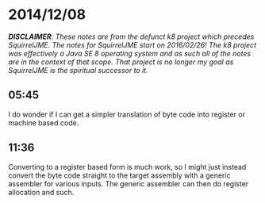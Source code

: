 # 2014/12/08

***DISCLAIMER***: _These notes are from the defunct k8 project which_
_precedes SquirrelJME. The notes for SquirrelJME start on 2016/02/26!_
_The k8 project was effectively a Java SE 8 operating system and as such_
_all of the notes are in the context of that scope. That project is no_
_longer my goal as SquirrelJME is the spiritual successor to it._

## 05:45

I do wonder if I can get a simpler translation of byte code into register or
machine based code.

## 11:36

Converting to a register based form is much work, so I might just instead
convert the byte code straight to the target assembly with a generic assembler
for various inputs. The generic assembler can then do register allocation and
such.

